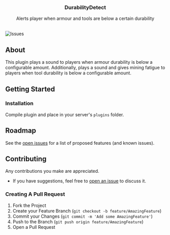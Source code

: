 <br/>
<p align="center">
  <h3 align="center">DurabilityDetect</h3>

  <p align="center">
    Alerts player when armour and tools are below a certain durability 
    <br/>
    <br/>
  </p>
</p>

![Issues](https://img.shields.io/github/issues/dkf-lab/DurabilityDetect) 

## About

This plugin plays a sound to players when armour durability is below a configurable amount. Additionally, plays a sound and gives mining fatigue to players when tool durability is below a configurable amount.

## Getting Started

### Installation

Compile plugin and place in your server's `plugins` folder.

## Roadmap

See the [open issues](https://github.com/dkf-lab/DurabilityDetect/issues) for a list of proposed features (and known issues).

## Contributing

Any contributions you make are appreciated.
* If you have suggestions, feel free to [open an issue](https://github.com/dkf-lab/DurabilityDetect/issues/new) to discuss it.

### Creating A Pull Request

1. Fork the Project
2. Create your Feature Branch (`git checkout -b feature/AmazingFeature`)
3. Commit your Changes (`git commit -m 'Add some AmazingFeature'`)
4. Push to the Branch (`git push origin feature/AmazingFeature`)
5. Open a Pull Request
